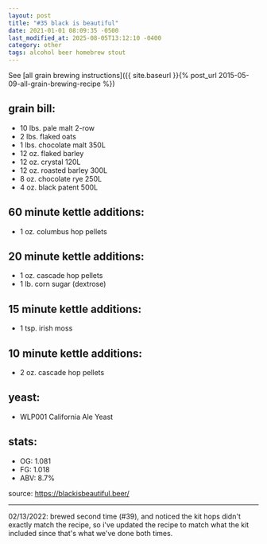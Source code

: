 ```yaml
---
layout: post
title: "#35 black is beautiful"
date: 2021-01-01 08:09:35 -0500
last_modified_at: 2025-08-05T13:12:10 -0400
category: other
tags: alcohol beer homebrew stout
---
```

See [all grain brewing instructions]({{ site.baseurl }}{% post_url 2015-05-09-all-grain-brewing-recipe %})

## grain bill:
* 10 lbs. pale malt 2-row
* 2 lbs. flaked oats
* 1 lbs. chocolate malt 350L
* 12 oz. flaked barley
* 12 oz. crystal 120L
* 12 oz. roasted barley 300L
* 8 oz. chocolate rye 250L
* 4 oz. black patent 500L

## 60 minute kettle additions:
* 1 oz. columbus hop pellets

## 20 minute kettle additions:
* 1 oz. cascade hop pellets
* 1 lb. corn sugar (dextrose)

## 15 minute kettle additions:
* 1 tsp. irish moss

## 10 minute kettle additions:
* 2 oz. cascade hop pellets

## yeast:
* WLP001 California Ale Yeast

## stats:
* OG: 1.081
* FG: 1.018
* ABV: 8.7%

source: <https://blackisbeautiful.beer/>

---

02/13/2022: brewed second time (#39), and noticed the kit hops didn't exactly
match the recipe, so i've updated the recipe to match what the kit included since
that's what we've done both times.
